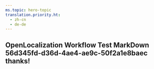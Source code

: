 ```yaml
---
ms.topic: hero-topic
translation.priority.ht: 
  - zh-cn
  - de-de
---
```

## OpenLocalization Workflow Test MarkDown 56d345fd-d36d-4ae4-ae9c-50f2a1e8baec thanks!
